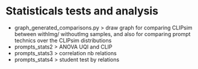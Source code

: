 # Statisticals tests and analysis 

* graph_generated_comparisons.py > draw graph for comparing CLIPsim between withImg/ withoutImg samples, and also for comparing prompt technics over the CLIPsim distributions  
* prompts_stats2 > ANOVA UQI and CLIP
* prompts_stats3 > correlation nb relations
* prompts_stats4 > student test by relations
